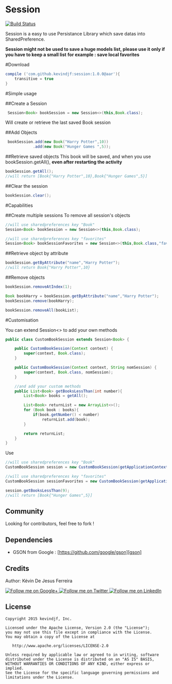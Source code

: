 Session
=======

[![Build Status](https://travis-ci.org/kevindjf/Session.svg)](https://travis-ci.org/kevindjf/Session)


Session is a easy to use Persistance Library which save datas into SharedPreference.

**Session might not be used to save a huge models list, please use it only if you have to keep a small list**
**for example : save local favorites**

#Download

```groovy
compile ('com.github.kevindjf:session:1.0.0@aar'){
    transitive = true
}
```

#Simple usage

##Create a Session
```java
 Session<Book> bookSession = new Session<>(this,Book.class);
```

Will create or retrieve the last saved Book session

##Add Objects
```java
 bookSession.add(new Book("Harry Potter",10))
            .add(new Book("Hunger Games ",5));
```

##Retrieve saved objects
This book will be saved, and when you use bookSession.getAll(), **even after restarting the activity**
```java
bookSession.getAll();
//will return [Book{"Harry Potter",10},Book{"Hunger Games",5}]
```

##Clear the session
```java
bookSession.clear();
```

#Capabilities

##Create multiple sessions
To remove all session's objects
```java
//will use sharedpreferences key "Book"
Session<Book> bookSession = new Session<>(this,Book.class);

//will use sharedpreferences key "favorites"
Session<Book> bookSessionFavorites = new Session<>(this,Book.class,"favorites");
```

##Retrieve object by attribute
```java
bookSession.getByAttribute("name","Harry Potter");
//will return Book{"Harry Potter",10}
```

##Remove objects
```java
bookSession.removeAtIndex(1);

Book bookHarry = bookSession.getByAttribute("name","Harry Potter");
bookSession.remove(bookHarry);

bookSession.removeAll(bookList);
```

#Customisation

You can extend Session<> to add your own methods
```java
public class CustomBookSession extends Session<Book> {

    public CustomBookSession(Context context) {
        super(context, Book.class);
    }

    public CustomBookSession(Context context, String nomSession) {
        super(context, Book.class, nomSession);
    }

    //and add your custom methods
    public List<Book> getBooksLessThan(int number){
        List<Book> books = getAll();

        List<Book> returnList = new ArrayList<>();
        for (Book book : books){
            if(book.getNumber() < number)
                returnList.add(book);
        }

        return returnList;
    }
}
```

Use
```java
//will use sharedpreferences key "Book"
CustomBookSession session = new CustomBookSession(getApplicationContext());

//will use sharedpreferences key "favorites"
CustomBookSession sessionFavorites = new CustomBookSession(getApplicationContext(),"favorites");

session.getBooksLessThan(9);
//will return [Book{"Hunger Games",5}]
```

Community
--------

Looking for contributors, feel free to fork !

Dependencies
--------

- GSON from Google : [https://github.com/google/gson][gson]

Credits
-------

Author: Kévin De Jesus Ferreira

<a href="https://plus.google.com/+DeJesusFerreiraKévin">
  <img alt="Follow me on Google+"
       src="https://raw.githubusercontent.com/florent37/DaVinci/master/mobile/src/main/res/drawable-hdpi/gplus.png" />
</a>
<a href="https://twitter.com/DeJesusFKvin">
  <img alt="Follow me on Twitter"
       src="https://raw.githubusercontent.com/florent37/DaVinci/master/mobile/src/main/res/drawable-hdpi/twitter.png" />
</a>
<a href="https://www.linkedin.com/profile/view?id=297859826">
  <img alt="Follow me on LinkedIn"
       src="https://raw.githubusercontent.com/florent37/DaVinci/master/mobile/src/main/res/drawable-hdpi/linkedin.png" />
</a>


License
--------

    Copyright 2015 kevindjf, Inc.

    Licensed under the Apache License, Version 2.0 (the "License");
    you may not use this file except in compliance with the License.
    You may obtain a copy of the License at

       http://www.apache.org/licenses/LICENSE-2.0

    Unless required by applicable law or agreed to in writing, software
    distributed under the License is distributed on an "AS IS" BASIS,
    WITHOUT WARRANTIES OR CONDITIONS OF ANY KIND, either express or implied.
    See the License for the specific language governing permissions and
    limitations under the License.
    
[gson]: https://github.com/google/gson
